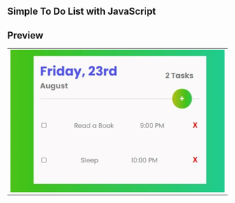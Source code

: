 ## Simple To Do List with JavaScript
<h2>Preview</h2>
<table>
  <tr>
    <td><img src="https://github.com/mdbicode/simple-to-do-list/blob/main/result.jpeg" alt="result" width="896"></td>
  </tr>
</table>
